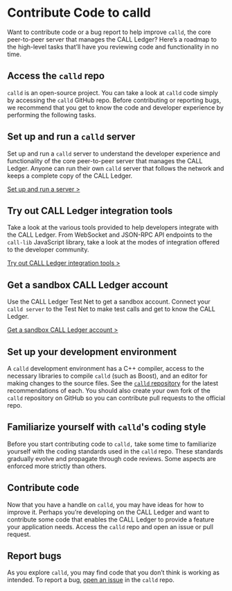 # Contribute Code to calld

Want to contribute code or a bug report to help improve `calld`, the core peer-to-peer server that manages the CALL Ledger? Here’s a roadmap to the high-level tasks that’ll have you reviewing code and functionality in no time.

## Access the `calld` repo

`calld` is an open-source project. You can take a look at `calld` code simply by accessing the `calld` GitHub repo. Before contributing or reporting bugs, we recommend that you get to know the code and developer experience by performing the following tasks.

## Set up and run a `calld` server

Set up and run a `calld` server to understand the developer experience and functionality of the core peer-to-peer server that manages the CALL Ledger. Anyone can run their own `calld` server that follows the network and keeps a complete copy of the CALL Ledger.

[Set up and run a server >](manage-the-calld-server.html)

## Try out CALL Ledger integration tools

Take a look at the various tools provided to help developers integrate with the CALL Ledger. From WebSocket and JSON-RPC API endpoints to the `call-lib` JavaScript library, take a look at the modes of integration offered to the developer community.

[Try out CALL Ledger integration tools >](get-started-with-the-calld-api.html)

## Get a sandbox CALL Ledger account

Use the CALL Ledger Test Net to get a sandbox account. Connect your `calld server` to the Test Net to make test calls and get to know the CALL Ledger.

[Get a sandbox CALL Ledger account >](call-test-net-faucet.html)

## Set up your development environment

A `calld` development environment has a C++ compiler, access to the necessary libraries to compile `calld` (such as Boost), and an editor for making changes to the source files. See the [`calld` repository](https://github.com/callchain/call-lib) for the latest recommendations of each. You should also create your own fork of the `calld` repository on GitHub so you can contribute pull requests to the official repo. <!-- for future, awaiting links to a few calld repo md files - Nik -->


## Familiarize yourself with `calld`'s coding style

Before you start contributing code to `calld,` take some time to familiarize yourself with the coding standards used in the `calld` repo. These standards gradually evolve and propagate through code reviews. Some aspects are enforced more strictly than others.


## Contribute code

Now that you have a handle on `calld`, you may have ideas for how to improve it. Perhaps you’re developing on the CALL Ledger and want to contribute some code that enables the CALL Ledger to provide a feature your application needs. Access the `calld` repo and open an issue or pull request.

## Report bugs

As you explore `calld`, you may find code that you don’t think is working as intended. To report a bug, [open an issue](https://github.com/callchain/call-lib/issues) in the `calld` repo.
